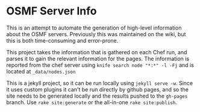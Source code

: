 # OSMF Server Info

This is an attempt to automate the generation of high-level information about
the OSMF servers. Previously this was maintained on the wiki, but this is
both time-consuming and error-prone.

This project takes the information that is gathered on each Chef run, and
parses it to gain the relevant information for the pages. The information is
reported from the chef server using `knife search node "*:*" -l -Fj` and is
located at `_data/nodes.json`

This is a jekyll project, so it can be run locally using `jekyll serve -w`.
Since it uses custom plugins it can't be run directly by github pages, and so
the site needs to be generated locally and the results pushed to the `gh-pages`
branch. Use `rake site:generate` or the all-in-one `rake site:publish`.
